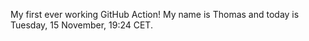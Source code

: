 My first ever working GitHub Action!
My name is Thomas and today is Tuesday, 15 November, 19:24 CET. 
